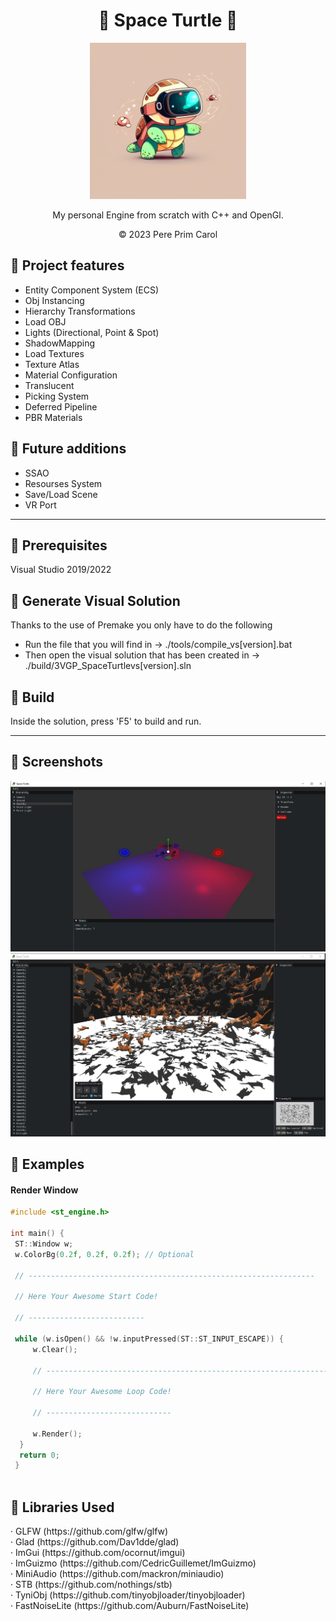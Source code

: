 <h1 align="center"> 🐢 Space Turtle 🐢</h1>

<p align="center"><img src="https://github.com/PrimCarol/3VGP_SpaceTurtle/blob/main/others/icon.png" width="250" height="250"></p>
<p align="center">My personal Engine from scratch with C++ and OpenGl.</p>
<p align="center">© 2023 Pere Prim Carol</p>

<h2>🔶 Project features </h2>

  - Entity Component System (ECS) <br>
  - Obj Instancing <br>
  - Hierarchy Transformations <br>
  - Load OBJ <br>
  - Lights (Directional, Point & Spot)<br>
  - ShadowMapping <br>
  - Load Textures <br>
  - Texture Atlas <br>
  - Material Configuration <br>
  - Translucent <br>
  - Picking System <br>
  - Deferred Pipeline <br>
  - PBR Materials <br>

<h2>🔶 Future additions </h2>

  - SSAO <br>
  - Resourses System <br>
  - Save/Load Scene <br>
  - VR Port <br>

<hr>

<h2>🔶 Prerequisites</h2>

Visual Studio 2019/2022

<h2>🔶 Generate Visual Solution</h2>

Thanks to the use of Premake you only have to do the following
- Run the file that you will find in -> ./tools/compile_vs[version].bat <br>
- Then open the visual solution that has been created in -> ./build/3VGP_SpaceTurtlevs[version].sln <br>

<h2>🔶 Build</h2>

<p>Inside the solution, press 'F5' to build and run.</p>

<hr>

<h2>🔶 Screenshots</h2>

<img src="https://github.com/PrimCarol/3VGP_SpaceTurtle/blob/main/others/screenshots/lights.jpg">
<img src="https://github.com/PrimCarol/3VGP_SpaceTurtle/blob/main/others/screenshots/shadows.jpg">

<h2>🔶 Examples</h2>

<h4>Render Window</h4>

```cpp
#include <st_engine.h>

int main() {
 ST::Window w;
 w.ColorBg(0.2f, 0.2f, 0.2f); // Optional

 // ----------------------------------------------------------------

 // Here Your Awesome Start Code!

 // --------------------------

 while (w.isOpen() && !w.inputPressed(ST::ST_INPUT_ESCAPE)) {
	 w.Clear();

	 // ----------------------------------------------------------------

	 // Here Your Awesome Loop Code!

	 // ----------------------------

	 w.Render();	
  }
  return 0;
 }
  
```
<h2>🔶 Libraries Used</h2>

<p>
  · GLFW (https://github.com/glfw/glfw)<br>
  · Glad (https://github.com/Dav1dde/glad)<br>
  · ImGui (https://github.com/ocornut/imgui)<br>
  · ImGuizmo (https://github.com/CedricGuillemet/ImGuizmo)<br>
  · MiniAudio (https://github.com/mackron/miniaudio)<br>
  · STB (https://github.com/nothings/stb)<br>
  · TyniObj (https://github.com/tinyobjloader/tinyobjloader)<br>
  · FastNoiseLite (https://github.com/Auburn/FastNoiseLite)<br>
</p>
